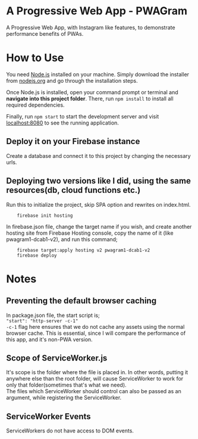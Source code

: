 # A Progressive Web App - PWAGram

A Progressive Web App, with Instagram like features, to demonstrate performance benefits of PWAs.

# How to Use

You need [Node.js](https://nodejs.org) installed on your machine. Simply download the installer from [nodejs.org](https://nodejs.org) and go through the installation steps.

Once Node.js is installed, open your command prompt or terminal and **navigate into this project folder**. There, run `npm install` to install all required dependencies.

Finally, run `npm start` to start the development server and visit [localhost:8080](http://localhost:8080) to see the running application.

## Deploy it on your Firebase instance
Create a database and connect it to this project by changing the necessary urls.

## Deploying two versions like I did, using the same resources(db, cloud functions etc.)
Run this to initialize the project, skip SPA option and rewrites on index.html.

```
    firebase init hosting
```

In firebase.json file, change the target name if you wish, and create another hosting site from Firebase Hosting console, copy the name of it (like pwagram1-dcab1-v2), and run this command;

```
    firebase target:apply hosting v2 pwagram1-dcab1-v2
    firebase deploy
```



# Notes

## Preventing the default browser caching

In package.json file, the start script is;  
`"start": "http-server -c-1"`  
`-c-1` flag here ensures that we do not cache any assets using the normal browser cache. This is essential, since I will compare the performance of this app, and it's non-PWA version.

## Scope of ServiceWorker.js

It's scope is the folder where the file is placed in. In other words, putting it anywhere else than the root folder, will cause ServiceWorker to work for only that folder(sometimes that's what we need).  
The files which ServiceWorker should control can also be passed as an argument, while registering the ServiceWorker.

## ServiceWorker Events

ServiceWorkers do not have access to DOM events.

